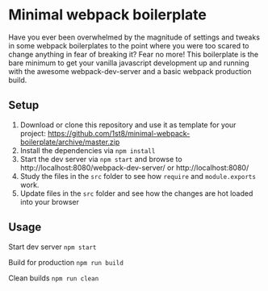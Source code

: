 # Minimal webpack boilerplate

Have you ever been overwhelmed by the magnitude of settings and tweaks in some webpack boilerplates to the point where you were too scared to change anything in fear of breaking it?
Fear no more! This boilerplate is the bare minimum to get your vanilla javascript development up and running with the awesome webpack-dev-server and a basic webpack production build.

## Setup

1. Download or clone this repository and use it as template for your project:
   https://github.com/1st8/minimal-webpack-boilerplate/archive/master.zip
2. Install the dependencies via `npm install`
3. Start the dev server via `npm start` and browse to http://localhost:8080/webpack-dev-server/ or http://localhost:8080/
4. Study the files in the `src` folder to see how `require` and `module.exports` work.
5. Update files in the `src` folder and see how the changes are hot loaded into your browser

## Usage

Start dev server
`npm start`

Build for production
`npm run build`

Clean builds
`npm run clean`
